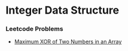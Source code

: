 # Integer Data Structure

### Leetcode Problems
- [Maximum XOR of Two Numbers in an Array](https://leetcode.com/problems/maximum-xor-of-two-numbers-in-an-array/)
